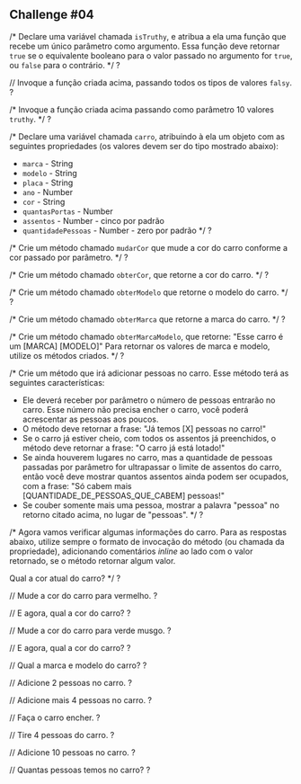 ## Challenge #04

/*
Declare uma variável chamada `isTruthy`, e atribua a ela uma função que recebe
um único parâmetro como argumento. Essa função deve retornar `true` se o
equivalente booleano para o valor passado no argumento for `true`, ou `false`
para o contrário.
*/
?

// Invoque a função criada acima, passando todos os tipos de valores `falsy`.
?

/*
Invoque a função criada acima passando como parâmetro 10 valores `truthy`.
*/
?

/*
Declare uma variável chamada `carro`, atribuindo à ela um objeto com as
seguintes propriedades (os valores devem ser do tipo mostrado abaixo):
- `marca` - String
- `modelo` - String
- `placa` - String
- `ano` - Number
- `cor` - String
- `quantasPortas` - Number
- `assentos` - Number - cinco por padrão
- `quantidadePessoas` - Number - zero por padrão
*/
?

/*
Crie um método chamado `mudarCor` que mude a cor do carro conforme a cor
passado por parâmetro.
*/
?

/*
Crie um método chamado `obterCor`, que retorne a cor do carro.
*/
?

/*
Crie um método chamado `obterModelo` que retorne o modelo do carro.
*/
?

/*
Crie um método chamado `obterMarca` que retorne a marca do carro.
*/
?

/*
Crie um método chamado `obterMarcaModelo`, que retorne:
"Esse carro é um [MARCA] [MODELO]"
Para retornar os valores de marca e modelo, utilize os métodos criados.
*/
?

/*
Crie um método que irá adicionar pessoas no carro. Esse método terá as
seguintes características:
- Ele deverá receber por parâmetro o número de pessoas entrarão no carro. Esse
número não precisa encher o carro, você poderá acrescentar as pessoas aos
poucos.
- O método deve retornar a frase: "Já temos [X] pessoas no carro!"
- Se o carro já estiver cheio, com todos os assentos já preenchidos, o método
deve retornar a frase: "O carro já está lotado!"
- Se ainda houverem lugares no carro, mas a quantidade de pessoas passadas por
parâmetro for ultrapassar o limite de assentos do carro, então você deve
mostrar quantos assentos ainda podem ser ocupados, com a frase:
"Só cabem mais [QUANTIDADE_DE_PESSOAS_QUE_CABEM] pessoas!"
- Se couber somente mais uma pessoa, mostrar a palavra "pessoa" no retorno
citado acima, no lugar de "pessoas".
*/
?

/*
Agora vamos verificar algumas informações do carro. Para as respostas abaixo,
utilize sempre o formato de invocação do método (ou chamada da propriedade),
adicionando comentários _inline_ ao lado com o valor retornado, se o método
retornar algum valor.

Qual a cor atual do carro?
*/
?

// Mude a cor do carro para vermelho.
?

// E agora, qual a cor do carro?
?

// Mude a cor do carro para verde musgo.
?

// E agora, qual a cor do carro?
?

// Qual a marca e modelo do carro?
?

// Adicione 2 pessoas no carro.
?

// Adicione mais 4 pessoas no carro.
?

// Faça o carro encher.
?

// Tire 4 pessoas do carro.
?

// Adicione 10 pessoas no carro.
?

// Quantas pessoas temos no carro?
?
